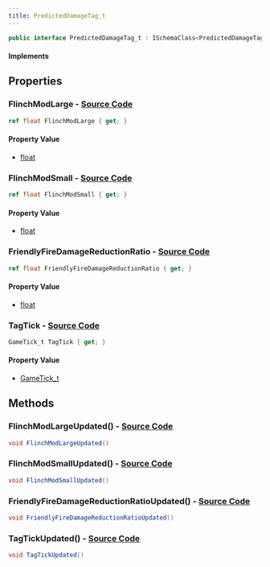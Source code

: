 ```yaml
---
title: PredictedDamageTag_t
---
```


```csharp
public interface PredictedDamageTag_t : ISchemaClass<PredictedDamageTag_t>, ISchemaField, ISchemaClass, INativeHandle
```

#### Implements

## Properties

### **FlinchModLarge** - [Source Code](https://github.com/swiftly-solution/swiftlys2/blob/main/managed/src/SwiftlyS2.Generated/Schemas/Interfaces/PredictedDamageTag_t.cs#L20)

```csharp
ref float FlinchModLarge { get; }
```

#### Property Value

- [float](https://learn.microsoft.com/dotnet/api/system.single)

### **FlinchModSmall** - [Source Code](https://github.com/swiftly-solution/swiftlys2/blob/main/managed/src/SwiftlyS2.Generated/Schemas/Interfaces/PredictedDamageTag_t.cs#L18)

```csharp
ref float FlinchModSmall { get; }
```

#### Property Value

- [float](https://learn.microsoft.com/dotnet/api/system.single)

### **FriendlyFireDamageReductionRatio** - [Source Code](https://github.com/swiftly-solution/swiftlys2/blob/main/managed/src/SwiftlyS2.Generated/Schemas/Interfaces/PredictedDamageTag_t.cs#L22)

```csharp
ref float FriendlyFireDamageReductionRatio { get; }
```

#### Property Value

- [float](https://learn.microsoft.com/dotnet/api/system.single)

### **TagTick** - [Source Code](https://github.com/swiftly-solution/swiftlys2/blob/main/managed/src/SwiftlyS2.Generated/Schemas/Interfaces/PredictedDamageTag_t.cs#L16)

```csharp
GameTick_t TagTick { get; }
```

#### Property Value

- [GameTick_t](/docs/api/shared/schemadefinitions/gametick_t)

## Methods

### **FlinchModLargeUpdated()** - [Source Code](https://github.com/swiftly-solution/swiftlys2/blob/main/managed/src/SwiftlyS2.Generated/Schemas/Interfaces/PredictedDamageTag_t.cs#L26)

```csharp
void FlinchModLargeUpdated()
```

### **FlinchModSmallUpdated()** - [Source Code](https://github.com/swiftly-solution/swiftlys2/blob/main/managed/src/SwiftlyS2.Generated/Schemas/Interfaces/PredictedDamageTag_t.cs#L25)

```csharp
void FlinchModSmallUpdated()
```

### **FriendlyFireDamageReductionRatioUpdated()** - [Source Code](https://github.com/swiftly-solution/swiftlys2/blob/main/managed/src/SwiftlyS2.Generated/Schemas/Interfaces/PredictedDamageTag_t.cs#L27)

```csharp
void FriendlyFireDamageReductionRatioUpdated()
```

### **TagTickUpdated()** - [Source Code](https://github.com/swiftly-solution/swiftlys2/blob/main/managed/src/SwiftlyS2.Generated/Schemas/Interfaces/PredictedDamageTag_t.cs#L24)

```csharp
void TagTickUpdated()
```

